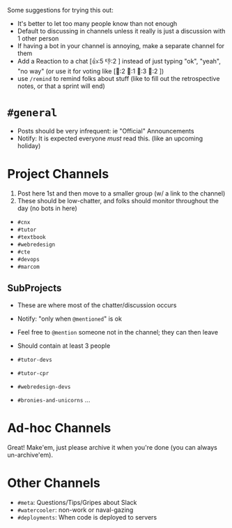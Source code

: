 Some suggestions for trying this out:

- It's better to let too many people know than not enough
- Default to discussing in channels unless it really is just a discussion with 1 other person
- If having a bot in your channel is annoying, make a separate channel for them
- Add a Reaction to a chat [:thumbsup::5 :thumbsdown::2 ] instead of just typing "ok", "yeah", "no way" (or use it for voting like [:hamburger::2 :pizza::1 :ramen::3 :fried_shrimp::2 ])
- use `/remind` to remind folks about stuff (like to fill out the retrospective notes, or that a sprint will end)


# `#general`

- Posts should be very infrequent: ie "Official" Announcements
- Notify: It is expected everyone ​*must*​ read this. (like an upcoming holiday)

# Project Channels

1. Post here 1st and then move to a smaller group (w/ a link to the channel)
1. These should be low-chatter, and folks should monitor throughout the day (no bots in here)

- `#cnx`
- `#tutor`
- `#textbook`
- `#webredesign`
- `#cte`
- `#devops`
- `#marcom`

## SubProjects

- These are where most of the chatter/discussion occurs
- Notify: "only when `@mentioned`" is ok
- Feel free to `@mention` someone not in the channel; they can then leave
- Should contain at least 3 people

- `#tutor-devs`
- `#tutor-cpr`
- `#webredesign-devs`
- `#bronies-and-unicorns`
...

# Ad-hoc Channels

Great! Make'em, just please archive it when you're done (you can always un-archive'em).


# Other Channels

- `#meta`: Questions/Tips/Gripes about Slack
- `#watercooler`: non-work or naval-gazing
- `#deployments`: When code is deployed to servers
